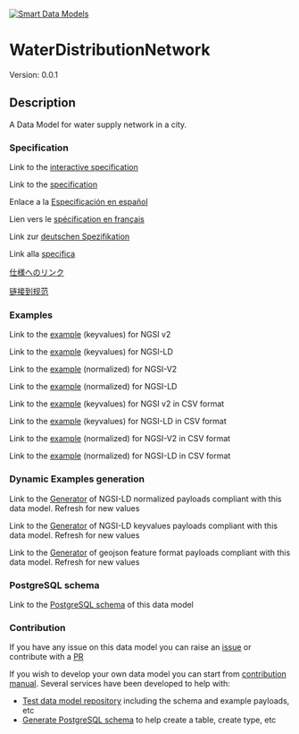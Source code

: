 [![Smart Data Models](https://smartdatamodels.org/wp-content/uploads/2022/01/SmartDataModels_logo.png "Logo")](https://smartdatamodels.org)
# WaterDistributionNetwork
Version: 0.0.1

## Description 

A Data Model for water supply network in a city.
### Specification

Link to the [interactive specification](https://swagger.lab.fiware.org/?url=https://smart-data-models.github.io/dataModel.WaterDistribution/WaterDistributionNetwork/swagger.yaml)

Link to the [specification](https://github.com/smart-data-models/dataModel.WaterDistribution/blob/master/WaterDistributionNetwork/doc/spec.md)

Enlace a la [Especificación en español](https://github.com/smart-data-models/dataModel.WaterDistribution/blob/master/WaterDistributionNetwork/doc/spec_ES.md)

Lien vers le [spécification en français](https://github.com/smart-data-models/dataModel.WaterDistribution/blob/master/WaterDistributionNetwork/doc/spec_FR.md)

Link zur [deutschen Spezifikation](https://github.com/smart-data-models/dataModel.WaterDistribution/blob/master/WaterDistributionNetwork/doc/spec_DE.md)

Link alla [specifica](https://github.com/smart-data-models/dataModel.WaterDistribution/blob/master/WaterDistributionNetwork/doc/spec_IT.md)

[仕様へのリンク](https://github.com/smart-data-models/dataModel.WaterDistribution/blob/master/WaterDistributionNetwork/doc/spec_JA.md)

[链接到规范](https://github.com/smart-data-models/dataModel.WaterDistribution/blob/master/WaterDistributionNetwork/doc/spec_ZH.md)
### Examples

Link to the [example](https://smart-data-models.github.io/dataModel.WaterDistribution/WaterDistributionNetwork/examples/example.json) (keyvalues) for NGSI v2

Link to the [example](https://smart-data-models.github.io/dataModel.WaterDistribution/WaterDistributionNetwork/examples/example.jsonld) (keyvalues) for NGSI-LD

Link to the [example](https://smart-data-models.github.io/dataModel.WaterDistribution/WaterDistributionNetwork/examples/example-normalized.json) (normalized) for NGSI-V2

Link to the [example](https://smart-data-models.github.io/dataModel.WaterDistribution/WaterDistributionNetwork/examples/example-normalized.jsonld) (normalized) for NGSI-LD

Link to the [example](https://smart-data-models.github.io/dataModel.WaterDistribution/WaterDistributionNetwork/examples/example.json.csv) (keyvalues) for NGSI v2 in CSV format

Link to the [example](https://smart-data-models.github.io/dataModel.WaterDistribution/WaterDistributionNetwork/examples/example.jsonld.csv) (keyvalues) for NGSI-LD in CSV format

Link to the [example](https://smart-data-models.github.io/dataModel.WaterDistribution/WaterDistributionNetwork/examples/example-normalized.json.csv) (normalized) for NGSI-V2 in CSV format

Link to the [example](https://smart-data-models.github.io/dataModel.WaterDistribution/WaterDistributionNetwork/examples/example-normalized.jsonld.csv) (normalized) for NGSI-LD in CSV format
### Dynamic Examples generation

Link to the [Generator](https://smartdatamodels.org/extra/ngsi-ld_generator.php?schemaUrl=https://raw.githubusercontent.com/smart-data-models/dataModel.WaterDistribution/master/WaterDistributionNetwork/schema.json&email=info@smartdatamodels.org) of NGSI-LD normalized payloads compliant with this data model. Refresh for new values

Link to the [Generator](https://smartdatamodels.org/extra/ngsi-ld_generator_keyvalues.php?schemaUrl=https://raw.githubusercontent.com/smart-data-models/dataModel.WaterDistribution/master/WaterDistributionNetwork/schema.json&email=info@smartdatamodels.org) of NGSI-LD keyvalues payloads compliant with this data model. Refresh for new values

Link to the [Generator](https://smartdatamodels.org/extra/geojson_features_generator.php?schemaUrl=https://raw.githubusercontent.com/smart-data-models/dataModel.WaterDistribution/master/WaterDistributionNetwork/schema.json&email=info@smartdatamodels.org) of geojson feature format payloads compliant with this data model. Refresh for new values
### PostgreSQL schema

Link to the [PostgreSQL schema](https://smart-data-models.github.io/dataModel.WaterDistribution/WaterDistributionNetwork/schema.sql) of this data model
### Contribution

 If you have any issue on this data model you can raise an [issue](https://github.com/smart-data-models/dataModel.WaterDistribution/issues)  or contribute with a [PR](https://github.com/smart-data-models/dataModel.WaterDistribution/pulls)

 If you wish to develop your own data model you can start from [contribution manual](https://bit.ly/contribution_manual). Several services have been developed to help with: 
 - [Test data model repository](https://smartdatamodels.org/index.php/data-models-contribution-api/) including the schema and example payloads, etc
 - [Generate PostgreSQL schema](https://smartdatamodels.org/index.php/sql-service/) to help create a table, create type, etc